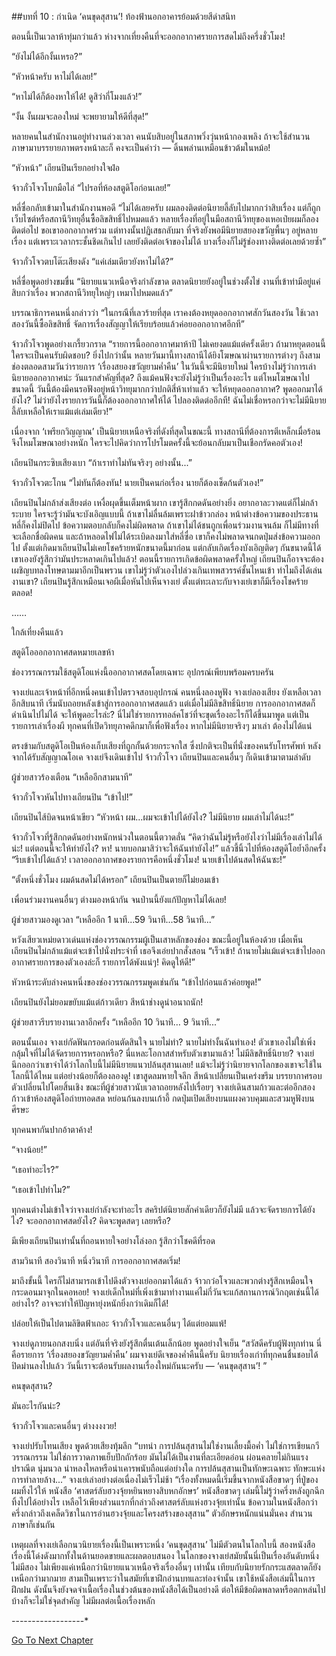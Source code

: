 ##บทที่ 10 : กำเนิด ‘คนขุดสุสาน’!
ท้องฟ้านอกอาคารย้อมด้วยสีดำสนิท

ตอนนี้เป็นเวลาห้าทุ่มกว่าแล้ว ห่างจากเที่ยงคืนที่จะออกอากาศรายการสดไม่ถึงครึ่งชั่วโมง!

“ยังไม่ได้อีกงั้นเหรอ?”

“หัวหน้าครับ หาไม่ได้เลย!”

“หาไม่ได้ก็ต้องหาให้ได้! ดูสิว่ากี่โมงแล้ว!”

“งั้น งั้นผมจะลองใหม่ จะพยายามให้ดีที่สุด!”

หลายคนในสำนักงานอยู่ทำงานล่วงเวลา คนนับสิบอยู่ในสภาพวิ่งวุ่นหน้ากองเพลิง ถ้าจะใช้สำนวนภาษามาบรรยายภาพตรงหน้าละก็ คงจะเป็นคำว่า — ดิ้นพล่านเหมือนข้าวต้มในหม้อ!

“หัวหน้า” เถียนปินเรียกอย่างใจฝ่อ

จ้าวกั๋วโจวโบกมือไล่ “ไปรอที่ห้องสตูดิโอก่อนเลย!”

หลี่ซื่อกลับเข้ามาในสำนักงานพอดี “ไม่ได้เลยครับ ผมลองติดต่อนิยายลี้ลับไปมากกว่าสิบเรื่อง แต่ก็ถูกเว็บไซต์หรือสถานีวิทยุอื่นซื้อลิขสิทธิ์ไปหมดแล้ว หลายเรื่องที่อยู่ในมือสถานีวิทยุของเหอเป่ยผมก็ลองติดต่อไป ขอเขาออกอากาศร่วม แต่ทางนั้นปฏิเสธกลับมา ที่จริงยังพอมีนิยายสยองขวัญพื้นๆ อยู่หลายเรื่อง แต่เพราะเวลากระชั้นชิดเกินไป เลยยังติดต่อเจ้าของไม่ได้ บางเรื่องก็ไม่รู้ช่องทางติดต่อเลยด้วยซ้ำ”

จ้าวกั๋วโจวตบโต๊ะเสียงดัง “แค่เล่มเดียวยังหาไม่ได้?”

หลี่ซื่อพูดอย่างขมขื่น “นิยายแนวเหนือจริงกำลังขาด ตลาดนิยายยังอยู่ในช่วงตั้งไข่ งานที่เข้าท่ามีอยู่แค่สิบกว่าเรื่อง พวกสถานีวิทยุใหญ่ๆ เหมาไปหมดแล้ว”

บรรณาธิการคนหนึ่งกล่าวว่า “ในกรณีที่เลวร้ายที่สุด เราคงต้องหยุดออกอากาศสักวันสองวัน ใช้เวลาสองวันนี้ซื้อลิขสิทธิ์ จัดการเรื่องสัญญาให้เรียบร้อยแล้วค่อยออกอากาศอีกที”

จ้าวกั๋วโจวพูดอย่างเกรี้ยวกราด “รายการนี้ออกอากาศมาห้าปี ไม่เคยงดแม้แต่ครั้งเดียว ถ้ามาหยุดตอนนี้ใครจะเป็นคนรับผิดชอบ? ยิ่งไปกว่านั้น หลายวันมานี้ทางสถานีได้ยิงโฆษณาผ่านรายการต่างๆ ถึงสามช่องตลอดสามวันว่ารายการ ‘เรื่องสยองขวัญยามค่ำคืน’ ในวันนี้จะมีนิยายใหม่ ใครบ้างไม่รู้ว่าการเล่านิยายออกอากาศน่ะ วันแรกสำคัญที่สุด? ถึงแม้คนฟังจะยังไม่รู้ว่าเป็นเรื่องอะไร แต่โหมโฆษณาไปขนาดนี้ วันนี้ต้องมีคนรอฟังอยู่หน้าวิทยุมากกว่าปกติสี่ห้าเท่าแล้ว จะให้หยุดออกอากาศ? พูดออกมาได้ยังไง? ไม่ว่ายังไงรายการวันนี้ก็ต้องออกอากาศให้ได้ ไปลองติดต่ออีกที! ฉันไม่เชื่อหรอกว่าจะไม่มีนิยายลี้ลับเหลือให้เราแม้แต่เล่มเดียว!”

เนื่องจาก ‘เพรียกวิญญาณ’ เป็นนิยายเหนือจริงที่ดังที่สุดในขณะนี้ ทางสถานีที่ต้องการตีเหล็กเมื่อร้อนจึงโหมโฆษณาอย่างหนัก ใครจะไปคิดว่าการโปรโมตครั้งนี้จะย้อนกลับมาเป็นเชือกรัดคอตัวเอง!

เถียนปินกระซิบเสียงเบา “ถ้าเราทำไม่ทันจริงๆ อย่างนั้น...”

จ้าวกั๋วโจวตะโกน “ไม่ทันก็ต้องทัน! นายเป็นคนก่อเรื่อง นายก็ต้องเช็ดก้นตัวเอง!”

เถียนปินไม่กล้าส่งเสียงต่อ เหงื่อผุดขึ้นเต็มหน้าผาก เขารู้สึกกดดันอย่างยิ่ง อยากอาละวาดแต่ก็ไม่กล้าระบาย ใครจะรู้ว่ามันจะบังเอิญแบบนี้ ถ้าเขาไม่ลื่นล้มเพราะฝาข้าวกล่อง หน้าต่างข้อความของประธานหลี่ก็คงไม่ปิดไป ข้อความตอบกลับก็คงไม่ผิดพลาด ถ้าเขาไม่ได้ชนถูกเพื่อนร่วมงานจนล้ม ก็ไม่มีทางที่จะเลือกชื่อผิดคน และถ้าหลอดไฟไม่ได้ระเบิดลงมาใส่หลี่ซื่อ เขาก็คงไม่พลาดจนกดปุ่มส่งข้อความออกไป ตั้งแต่เกิดมาเถียนปินไม่เคยโชคร้ายหนักขนาดนี้มาก่อน แต่กลับเกิดเรื่องบังเอิญติดๆ กันขนาดนี้ได้ เขาเองยังรู้สึกว่ามันประหลาดเกินไปแล้ว! ตอนนี้รายการเกิดข้อผิดพลาดครั้งใหญ่ เถียนปินก็อาจจะต้องเผชิญบทลงโทษตามมาอีกเป็นพรวน เขาไม่รู้ว่าตัวเองไปล่วงเกินเทพสวรรค์ชั้นไหนเข้า ทำไมถึงได้เล่นงานเขา? เถียนปินรู้สึกเหมือนเจอผีเมื่อหันไปเห็นจางเย่ ตั้งแต่ทะเลาะกับจางเย่เขาก็มีเรื่องโชคร้ายตลอด!

……

ใกล้เที่ยงคืนแล้ว

สตูดิโอออกอากาศสดหมายเลขห้า

ช่องวรรณกรรมใช้สตูดิโอแห่งนี้ออกอากาศสดโดยเฉพาะ อุปกรณ์เพียบพร้อมครบครัน

จางเย่และเจ้าหน้าที่อีกหนึ่งคนเข้าไปตรวจสอบอุปกรณ์ คนหนึ่งลองหูฟัง จางเย่ลองเสียง ยังเหลือเวลาอีกสิบนาที เริ่มนับถอยหลังเข้าสู่การออกอากาศสดแล้ว แต่เมื่อไม่มีลิขสิทธิ์นิยาย การออกอากาศสดก็ดำเนินไปไม่ได้ จะให้พูดอะไรล่ะ? นี่ไม่ใช่รายการทอล์คโชว์ที่จะขุดเรื่องอะไรก็ได้ขึ้นมาพูด แต่เป็นรายการเล่าเรื่องผี ทุกคนที่เปิดวิทยุภาคดึกมาก็เพื่อฟังเรื่อง หากไม่มีนิยายจริงๆ มาเล่า ต้องไม่ได้แน่ 

ตรงข้ามกับสตูดิโอเป็นห้องเก็บเสียงที่ถูกกั้นด้วยกระจกใส ซึ่งปกติจะเป็นที่นั่งของคนรับโทรศัพท์ หลังจากได้รับสัญญาณโอเค จางเย่จึงเดินเข้าไป จ้าวกั๋วโจว เถียนปินและคนอื่นๆ ก็เดินเข้ามาตามลำดับ

ผู้ช่วยสาวร้องเตือน “เหลืออีกสามนาที”

จ้าวกั๋วโจวหันไปทางเถียนปิน “เข้าไป!”

เถียนปินไส้บิดจนหน้าเขียว “หัวหน้า ผม...ผมจะเข้าไปได้ยังไง? ไม่มีนิยาย ผมเล่าไม่ได้นะ!”

จ้าวกั๋วโจวที่รู้สึกกดดันอย่างหนักหน่วงในตอนนี้ตวาดลั่น “คิดว่าฉันไม่รู้หรือยังไงว่าไม่มีเรื่องเล่าไม่ได้น่ะ! แต่ตอนนี้จะให้ทำยังไง? หา! นายบอกมาสิว่าจะให้ฉันทำยังไง!” แล้วชี้นิ้วไปที่ห้องสตูดิโอย้ำอีกครั้ง “รีบเข้าไปได้แล้ว! เวลาออกอากาศของรายการคือหนึ่งชั่วโมง! นายเข้าไปด้นสดให้ฉันซะ!”

“ตั้งหนึ่งชั่วโมง ผมด้นสดไม่ได้หรอก” เถียนปินเป็นตายก็ไม่ยอมเข้า

เพื่อนร่วมงานคนอื่นๆ ต่างมองหน้ากัน จนป่านนี้ยังแก้ปัญหาไม่ได้เลย!

ผู้ช่วยสาวมองดูเวลา “เหลืออีก 1 นาที...59 วินาที...58 วินาที...”

หวังเสียวเหม่ยดาวเด่นแห่งช่องวรรณกรรมผู้เป็นเสาหลักของช่อง ขณะนี้อยู่ในห้องด้วย เมื่อเห็นเถียนปินไม่กล้าแม้แต่จะเข้าไปนั่งประจำที่ เธอจึงเอ่ยปากสั่งสอน “เร็วเข้า! ถ้านายไม่แม้แต่จะเข้าไปออกอากาศรายการของตัวเองล่ะก็ รายการได้พังแน่ๆ! คิดดูให้ดี!”

หัวหน้าระดับล่างคนหนึ่งของช่องวรรณกรรมพูดเช่นกัน “เข้าไปก่อนแล้วค่อยพูด!”

เถียนปินยังไม่ยอมขยับแม้แต่ก้าวเดียว สีหน้าช่างดูน่าอนาถนัก!

ผู้ช่วยสาวรีบรายงานเวลาอีกครั้ง “เหลืออีก 10 วินาที… 9 วินาที...”

ตอนนั้นเอง จางเย่กัดฟันกรอดก่อนตัดสินใจ นายไม่ทำ? นายไม่ทำงั้นฉันทำเอง! ตัวเขาเองไม่ใช่เพิ่งกลุ้มใจที่ไม่ได้จัดรายการหรอกหรือ? นี่แหละโอกาสสำหรับตัวเขามาแล้ว! ไม่มีลิขสิทธิ์นิยาย? จางเย่นึกออกว่าเขาจำได้ว่าโลกใบนี้ไม่มีนิยายแนวปล้นสุสานเลย! แม้จะไม่รู้ว่านิยายจากโลกของเขาจะใช้ในโลกนี้ได้ไหม แต่อย่างน้อยก็ต้องลองดู! เขาสูดลมหายใจลึก สีหน้าเปลี่ยนเป็นเคร่งขรึม บรรยากาศรอบตัวเปลี่ยนไปโดยสิ้นเชิง ขณะที่ผู้ช่วยสาวนับเวลาถอยหลังไปเรื่อยๆ จางเย่เดินสามก้าวและต่ออีกสองก้าวเข้าห้องสตูดิโอถ่ายทอดสด หย่อนก้นลงบนเก้าอี้ กดปุ่มเปิดเสียงบนแผงควบคุมและสวมหูฟังบนศีรษะ

ทุกคนพากันปากอ้าตาค้าง!

“จางน้อย!”

“เธอทำอะไร?”

“เธอเข้าไปทำไม?”

ทุกคนต่างไม่เข้าใจว่าจางเย่กำลังจะทำอะไร สคริปต์นิยายสักคำเดียวก็ยังไม่มี แล้วจะจัดรายการได้ยังไง? จะออกอากาศสดยังไง? คิดจะพูดสดๆ เลยหรือ?

มีเพียงเถียนปินเท่านั้นที่ถอนหายใจอย่างโล่งอก รู้สึกว่าโชคดีที่รอด

สามวินาที สองวินาที หนึ่งวินาที การออกอากาศสดเริ่ม!

มาถึงขั้นนี้ ใครก็ไม่สามารถเข้าไปดึงตัวจางเย่ออกมาได้แล้ว จ้าวกว๋อโจวและพวกต่างรู้สึกเหมือนใจกระดอนมาจุกในคอหอย! จางเย่เด็กใหม่ที่เพิ่งเข้ามาทำงานแค่ไม่กี่วันจะแก้สถานการณ์วิกฤตเช่นนี้ได้อย่างไร? อาจจะทำให้ปัญหายุ่งหนักยิ่งกว่าเดิมก็ได้!

ปล่อยให้เป็นไปตามลิขิตฟ้าเถอะ 
จ้าวกั๋วโจวและคนอื่นๆ ได้แต่ยอมแพ้!

จางเย่ดูภายนอกสงบนิ่ง แต่อันที่จริงยังรู้สึกตื่นเต้นเล็กน้อย พูดอย่างใจเย็น “สวัสดีครับผู้ฟังทุกท่าน นี่คือรายการ ‘เรื่องสยองขวัญยามค่ำคืน’ ผมจางเย่ดีเจของค่ำคืนนี้ครับ นิยายเรื่องเก่าที่ทุกคนชื่นชอบได้ปิดม่านลงไปแล้ว วันนี้เราจะต้อนรับผลงานเรื่องใหม่กันนะครับ — ‘คนขุดสุสาน’! ”

คนขุดสุสาน?

มันอะไรกันน่ะ?

จ้าวกั๋วโจวและคนอื่นๆ ต่างงงงวย!

จางเย่ปรับโทนเสียง พูดด้วยเสียงทุ้มลึก “บทนำ การปล้นสุสานไม่ใช่งานเลี้ยงมื้อค่ำ ไม่ใช่การเขียนกวีวรรณกรรม ไม่ใช่การวาดภาพเย็บปักถักร้อย มันไม่ได้เป็นงานที่ละเอียดอ่อน ผ่อนคลายไม่กินแรง ปราณีต นุ่มนวล น่าหลงใหลหรือน่าเคารพนับถือแต่อย่างใด การปล้นสุสานเป็นทักษะเฉพาะ ทักษะแห่งการทำลายล้าง...” จางเย่เล่าอย่างต่อเนื่องไม่เร็วไม่ช้า “เรื่องทั้งหมดนี้เริ่มขึ้นจากหนังสือขาดๆ ที่ปู่ของผมทิ้งไว้ให้ หนังสือ ‘ศาสตร์ลับฮวงจุ้ยหยินหยางสิบหกอักษร’ หนังสือขาดๆ เล่มนี้ไม่รู้ว่าครึ่งหลังถูกฉีกทิ้งไปได้อย่างไร เหลือไว้เพียงส่วนแรกที่กล่าวถึงศาสตร์ลับแห่งฮวงจุ้ยเท่านั้น ข้อความในหนังสือกว่าครึ่งกล่าวถึงเคล็ดวิชาในการอ่านฮวงจุ้ยและโครงสร้างของสุสาน” ตัวอักษรหนักแน่นมั่นคง สำนวนภาษาก็เช่นกัน

เหตุผลที่จางเย่เลือกนวนิยายเรื่องนี้เป็นเพราะหนึ่ง ‘คนขุดสุสาน’ ไม่มีตัวตนในโลกใบนี้ สองหนังสือเรื่องนี้โด่งดังมากทั้งในด้านยอดขายและผลตอบสนอง ในโลกของจางเย่สมัยนั้นนี่เป็นเรื่องอันดับหนึ่งไม่มีสอง ไม่เพียงแค่เหนือกว่านิยายแนวเหนือจริงเรื่องอื่นๆ เท่านั้น เทียบกับนิยายรักกระแสตลาดก็ยังเหนือกว่ามากมาย สามเป็นเพราะว่าในสมัยที่เขาฝึกอ่านบทและท่องจำนั้น เขาใช้หนังสือเล่มนี้ในการฝึกฝน ดังนั้นจึงยังจดจำเนื้อเรื่องในช่วงต้นของหนังสือได้เป็นอย่างดี ต่อให้มีข้อผิดพลาดหรือตกหล่นไปบ้างก็จะไม่ใช่จุดสำคัญ ไม่มีผลต่อเนื้อเรื่องหลัก

*-*-*-*-*-*-*-*-*-*-*-*-*-*-*-*-*-*-*


[Go To Next Chapter]( ./12.md)